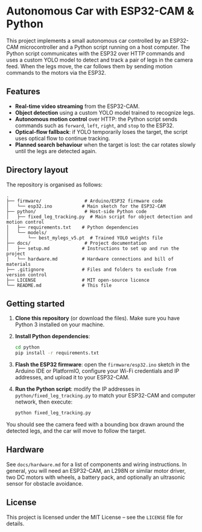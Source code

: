 # Autonomous Car with ESP32-CAM & Python

This project implements a small autonomous car controlled by an ESP32-CAM microcontroller and a Python script running on a host computer.  The Python script communicates with the ESP32 over HTTP commands and uses a custom YOLO model to detect and track a pair of legs in the camera feed.  When the legs move, the car follows them by sending motion commands to the motors via the ESP32.

## Features

- **Real-time video streaming** from the ESP32-CAM.
- **Object detection** using a custom YOLO model trained to recognize legs.
- **Autonomous motion control** over HTTP: the Python script sends commands such as `forward`, `left`, `right`, and `stop` to the ESP32.
- **Optical-flow fallback**: if YOLO temporarily loses the target, the script uses optical flow to continue tracking.
- **Planned search behaviour** when the target is lost: the car rotates slowly until the legs are detected again.

## Directory layout

The repository is organised as follows:

```
.
├── firmware/                # Arduino/ESP32 firmware code
│   └── esp32.ino           # Main sketch for the ESP32-CAM
├── python/                  # Host-side Python code
│   ├── fixed_leg_tracking.py  # Main script for object detection and motion control
│   ├── requirements.txt    # Python dependencies
│   └── models/
│       └── best_mylegs_v5.pt  # Trained YOLO weights file
├── docs/                    # Project documentation
│   ├── setup.md            # Instructions to set up and run the project
│   └── hardware.md         # Hardware connections and bill of materials
├── .gitignore              # Files and folders to exclude from version control
├── LICENSE                 # MIT open-source licence
└── README.md               # This file
```

## Getting started

1. **Clone this repository** (or download the files).  Make sure you have Python 3 installed on your machine.

2. **Install Python dependencies**:

   ```bash
   cd python
   pip install -r requirements.txt
   ```

3. **Flash the ESP32 firmware**:  open the `firmware/esp32.ino` sketch in the Arduino IDE or PlatformIO, configure your Wi-Fi credentials and IP addresses, and upload it to your ESP32-CAM.

4. **Run the Python script**:  modify the IP addresses in `python/fixed_leg_tracking.py` to match your ESP32-CAM and computer network, then execute:

   ```bash
   python fixed_leg_tracking.py
   ```

You should see the camera feed with a bounding box drawn around the detected legs, and the car will move to follow the target.

## Hardware

See `docs/hardware.md` for a list of components and wiring instructions.  In general, you will need an ESP32-CAM, an L298N or similar motor driver, two DC motors with wheels, a battery pack, and optionally an ultrasonic sensor for obstacle avoidance.

## License

This project is licensed under the MIT License – see the `LICENSE` file for details.

